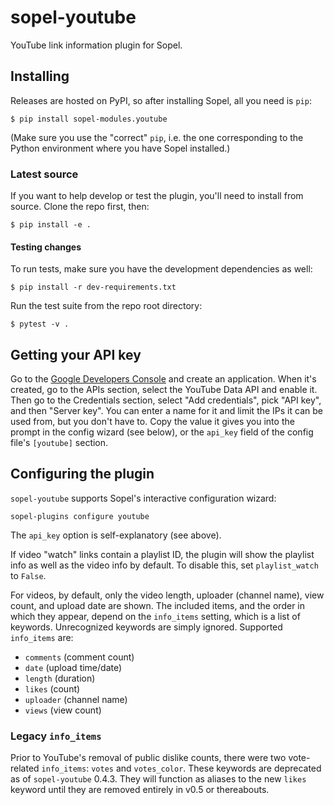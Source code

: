# sopel-youtube

YouTube link information plugin for Sopel.

## Installing

Releases are hosted on PyPI, so after installing Sopel, all you need is `pip`:

```shell
$ pip install sopel-modules.youtube
```

(Make sure you use the "correct" `pip`, i.e. the one corresponding to the Python
environment where you have Sopel installed.)

### Latest source

If you want to help develop or test the plugin, you'll need to install from
source. Clone the repo first, then:

```shell
$ pip install -e .
```

#### Testing changes

To run tests, make sure you have the development dependencies as well:

```shell
$ pip install -r dev-requirements.txt
```

Run the test suite from the repo root directory:

```shell
$ pytest -v .
```

## Getting your API key
Go to the [Google Developers Console](https://console.developers.google.com/)
and create an application. When it's created, go to the APIs section, select
the YouTube Data API and enable it. Then go to the Credentials section,
select "Add credentials", pick "API key", and then "Server key". You can enter
a name for it and limit the IPs it can be used from, but you don't have to.
Copy the value it gives you into the prompt in the config wizard (see below),
or the `api_key` field of the config file's `[youtube]` section.

## Configuring the plugin

`sopel-youtube` supports Sopel's interactive configuration wizard:

    sopel-plugins configure youtube

The `api_key` option is self-explanatory (see above).

If video "watch" links contain a playlist ID, the plugin will show the
playlist info as well as the video info by default. To disable this, set
`playlist_watch` to `False`.

For videos, by default, only the video length, uploader (channel name), view
count, and upload date are shown. The included items, and the order in which
they appear, depend on the `info_items` setting, which is a list of keywords.
Unrecognized keywords are simply ignored. Supported `info_items` are:

* `comments` (comment count)
* `date` (upload time/date)
* `length` (duration)
* `likes` (count)
* `uploader` (channel name)
* `views` (view count)

### Legacy `info_items`
Prior to YouTube's removal of public dislike counts, there were two vote-related
`info_items`: `votes` and `votes_color`. These keywords are deprecated as of
`sopel-youtube` 0.4.3. They will function as aliases to the new `likes` keyword
until they are removed entirely in v0.5 or thereabouts.
